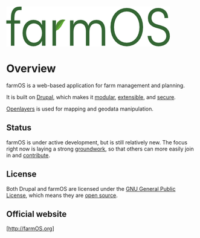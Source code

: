 ![farmOS](/img/farmOS.png)

# Overview

farmOS is a web-based application for farm management and planning.

It is built on [Drupal], which makes it [modular], [extensible], and [secure].

[Openlayers] is used for mapping and geodata manipulation.

## Status

farmOS is under active development, but is still relatively new. The focus right
now is laying a strong [groundwork], so that others can more easily join in and
[contribute].

## License

Both Drupal and farmOS are licensed under the [GNU General Public License],
which means they are [open source].

## Official website

[http://farmOS.org]

[Drupal]: https://drupal.org
[modular]: http://en.wikipedia.org/wiki/Modular_programming
[extensible]: http://www.drupal.org/features/extend
[secure]: http://www.drupal.org/documentation/is-drupal-secure
[Openlayers]: http://openlayers.org
[GNU General Public License]: http://www.gnu.org/copyleft/gpl.html
[open source]: http://en.wikipedia.org/wiki/Open_source
[groundwork]: /development/architecture
[contribute]: /contribute
[http://farmOS.org]: http://farmos.org


